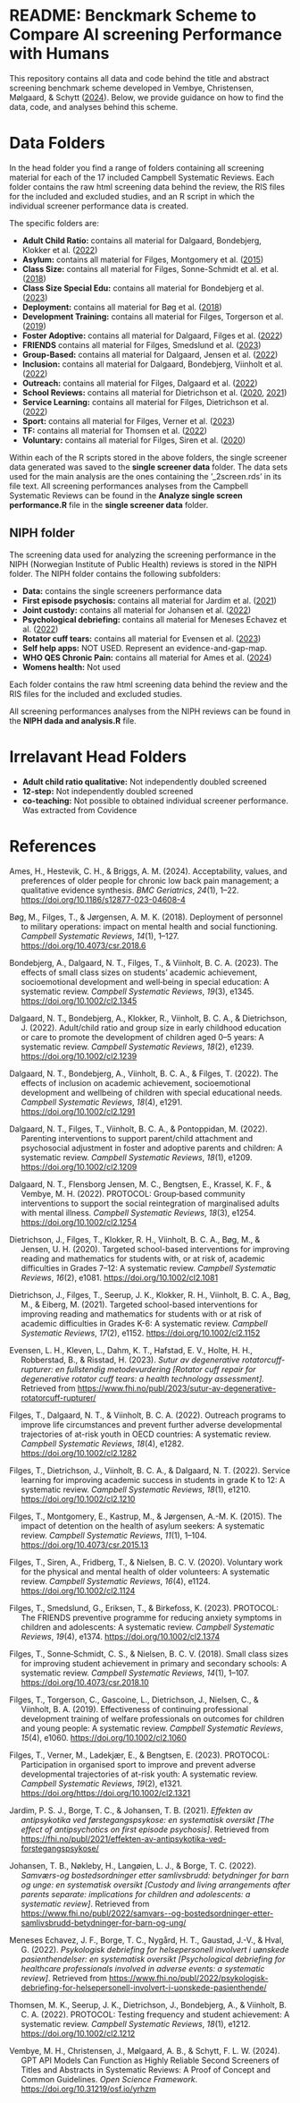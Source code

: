 
<!-- README.md is generated from README.Rmd. Please edit that file -->

# README: Benckmark Scheme to Compare AI screening Performance with Humans

This repository contains all data and code behind the title and abstract
screening benchmark scheme developed in Vembye, Christensen, Mølgaard, &
Schytt ([2024](#ref-Vembye2024_gpt)). Below, we provide guidance on how
to find the data, code, and analyses behind this scheme.

# Data Folders

In the head folder you find a range of folders containing all screening
material for each of the 17 included Campbell Systematic Reviews. Each
folder contains the raw html screening data behind the review, the RIS
files for the included and excluded studies, and an R script in which
the individual screener performance data is created.

The specific folders are:  

- **Adult Child Ratio:** contains all material for Dalgaard, Bondebjerg,
  Klokker et al. ([2022](#ref-Dalgaard2022))
- **Asylum:** contains all material for Filges, Montgomery et al.
  ([2015](#ref-Filges2015b))
- **Class Size:** contains all material for Filges, Sonne-Schmidt et
  al. et al. ([2018](#ref-Filges2018))
- **Class Size Special Edu:** contains all material for Bondebjerg et
  al. ([2023](#ref-Bondebjerg2023))
- **Deployment:** contains all material for Bøg et al.
  ([2018](#ref-Bøg2018))
- **Development Training:** contains all material for Filges, Torgerson
  et al. ([2019](#ref-Filges2019))
- **Foster Adoptive:** contains all material for Dalgaard, Filges et al.
  ([2022](#ref-Dalgaard2022c))
- **FRIENDS** contains all material for Filges, Smedslund et al.
  ([2023](#ref-Filges2023))
- **Group-Based:** contains all material for Dalgaard, Jensen et al.
  ([2022](#ref-Dalgaard2022a))
- **Inclusion:** contains all material for Dalgaard, Bondebjerg,
  Viinholt et al. ([2022](#ref-Dalgaard2022b))
- **Outreach:** contains all material for Filges, Dalgaard et al.
  ([2022](#ref-Filges2022))
- **School Reviews:** contains all material for Dietrichson et al.
  ([2020](#ref-Dietrichson2020), [2021](#ref-Dietrichson2021))
- **Service Learning:** contains all material for Filges, Dietrichson et
  al. ([2022](#ref-Filges2022a))
- **Sport:** contains all material for Filges, Verner et al.
  ([2023](#ref-Filges2023a))
- **TF:** contains all material for Thomsen et al.
  ([2022](#ref-Thomsen2022))
- **Voluntary:** contains all material for Filges, Siren et al.
  ([2020](#ref-Filges2020))

Within each of the R scripts stored in the above folders, the single
screener data generated was saved to the **single screener data**
folder. The data sets used for the main analysis are the ones containing
the ’\_2screen.rds’ in its file text. All screening performances
analyses from the Campbell Systematic Reviews can be found in the
**Analyze single screen performance.R** file in the **single screener
data** folder.

## NIPH folder

The screening data used for analyzing the screening performance in the
NIPH (Norwegian Institute of Public Health) reviews is stored in the
NIPH folder. The NIPH folder contains the following subfolders:  

- **Data:** contains the single screeners performance data  
- **First episode psychosis:** contains all material for Jardim et al.
  ([2021](#ref-Jardim2021))
- **Joint custody:** contains all material for Johansen et al.
  ([2022](#ref-Johansen2022))
- **Psychological debriefing:** contains all material for Meneses
  Echavez et al. ([2022](#ref-MenesesEchavez2022))
- **Rotator cuff tears:** contains all material for Evensen et al.
  ([2023](#ref-Evensen2023))
- **Self help apps:** NOT USED. Represent an evidence-and-gap-map.
- **WHO QES Chronic Pain:** contains all material for Ames et al.
  ([2024](#ref-Ames2024))
- **Womens health:** Not used

Each folder contains the raw html screening data behind the review and
the RIS files for the included and excluded studies.  

All screening performances analyses from the NIPH reviews can be found
in the **NIPH dada and analysis.R** file.

# Irrelavant Head Folders

- **Adult child ratio qualitative:** Not independently doubled screened
- **12-step:** Not independently doubled screened
- **co-teaching:** Not possible to obtained individual screener
  performance. Was extracted from Covidence

# References

<div id="refs" class="references csl-bib-body hanging-indent"
entry-spacing="0" line-spacing="2">

<div id="ref-Ames2024" class="csl-entry">

Ames, H., Hestevik, C. H., & Briggs, A. M. (2024).
<span class="nocase">Acceptability, values, and preferences of older
people for chronic low back pain management; a qualitative evidence
synthesis</span>. *BMC Geriatrics*, *24*(1), 1–22.
<https://doi.org/10.1186/s12877-023-04608-4>

</div>

<div id="ref-Bøg2018" class="csl-entry">

Bøg, M., Filges, T., & Jørgensen, A. M. K. (2018).
<span class="nocase">Deployment of personnel to military operations:
impact on mental health and social functioning</span>. *Campbell
Systematic Reviews*, *14*(1), 1–127.
<https://doi.org/10.4073/csr.2018.6>

</div>

<div id="ref-Bondebjerg2023" class="csl-entry">

Bondebjerg, A., Dalgaard, N. T., Filges, T., & Viinholt, B. C. A.
(2023). <span class="nocase">The effects of small class sizes on
students’ academic achievement, socioemotional development and
well‐being in special education: A systematic review</span>. *Campbell
Systematic Reviews*, *19*(3), e1345. <https://doi.org/10.1002/cl2.1345>

</div>

<div id="ref-Dalgaard2022" class="csl-entry">

Dalgaard, N. T., Bondebjerg, A., Klokker, R., Viinholt, B. C. A., &
Dietrichson, J. (2022). <span class="nocase">Adult/child ratio and group
size in early childhood education or care to promote the development of
children aged 0–5 years: A systematic review</span>. *Campbell
Systematic Reviews*, *18*(2), e1239. <https://doi.org/10.1002/cl2.1239>

</div>

<div id="ref-Dalgaard2022b" class="csl-entry">

Dalgaard, N. T., Bondebjerg, A., Viinholt, B. C. A., & Filges, T.
(2022). <span class="nocase">The effects of inclusion on academic
achievement, socioemotional development and wellbeing of children with
special educational needs</span>. *Campbell Systematic Reviews*,
*18*(4), e1291. <https://doi.org/10.1002/cl2.1291>

</div>

<div id="ref-Dalgaard2022c" class="csl-entry">

Dalgaard, N. T., Filges, T., Viinholt, B. C. A., & Pontoppidan, M.
(2022). <span class="nocase">Parenting interventions to support
parent/child attachment and psychosocial adjustment in foster and
adoptive parents and children: A systematic review</span>. *Campbell
Systematic Reviews*, *18*(1), e1209. <https://doi.org/10.1002/cl2.1209>

</div>

<div id="ref-Dalgaard2022a" class="csl-entry">

Dalgaard, N. T., Flensborg Jensen, M. C., Bengtsen, E., Krassel, K. F.,
& Vembye, M. H. (2022). <span class="nocase">PROTOCOL: Group‐based
community interventions to support the social reintegration of
marginalised adults with mental illness</span>. *Campbell Systematic
Reviews*, *18*(3), e1254. <https://doi.org/10.1002/cl2.1254>

</div>

<div id="ref-Dietrichson2020" class="csl-entry">

Dietrichson, J., Filges, T., Klokker, R. H., Viinholt, B. C. A., Bøg,
M., & Jensen, U. H. (2020). <span class="nocase">Targeted school-based
interventions for improving reading and mathematics for students with,
or at risk of, academic difficulties in Grades 7–12: A systematic
review</span>. *Campbell Systematic Reviews*, *16*(2), e1081.
<https://doi.org/10.1002/cl2.1081>

</div>

<div id="ref-Dietrichson2021" class="csl-entry">

Dietrichson, J., Filges, T., Seerup, J. K., Klokker, R. H., Viinholt, B.
C. A., Bøg, M., & Eiberg, M. (2021). <span class="nocase">Targeted
school-based interventions for improving reading and mathematics for
students with or at risk of academic difficulties in Grades K-6: A
systematic review</span>. *Campbell Systematic Reviews*, *17*(2), e1152.
<https://doi.org/10.1002/cl2.1152>

</div>

<div id="ref-Evensen2023" class="csl-entry">

Evensen, L. H., Kleven, L., Dahm, K. T., Hafstad, E. V., Holte, H. H.,
Robberstad, B., & Risstad, H. (2023). *<span class="nocase">Sutur av
degenerative rotatorcuff-rupturer: en fullstendig metodevurdering
\[Rotator cuff repair for degenerative rotator cuff tears: a health
technology assessment\].</span>* Retrieved from
<https://www.fhi.no/publ/2023/sutur-av-degenerative-rotatorcuff-rupturer/>

</div>

<div id="ref-Filges2022" class="csl-entry">

Filges, T., Dalgaard, N. T., & Viinholt, B. C. A. (2022).
<span class="nocase">Outreach programs to improve life circumstances and
prevent further adverse developmental trajectories of at-risk youth in
OECD countries: A systematic review</span>. *Campbell Systematic
Reviews*, *18*(4), e1282. <https://doi.org/10.1002/cl2.1282>

</div>

<div id="ref-Filges2022a" class="csl-entry">

Filges, T., Dietrichson, J., Viinholt, B. C. A., & Dalgaard, N. T.
(2022). <span class="nocase">Service learning for improving academic
success in students in grade K to 12: A systematic review</span>.
*Campbell Systematic Reviews*, *18*(1), e1210.
<https://doi.org/10.1002/cl2.1210>

</div>

<div id="ref-Filges2015b" class="csl-entry">

Filges, T., Montgomery, E., Kastrup, M., & Jørgensen, A.-M. K. (2015).
<span class="nocase">The impact of detention on the health of asylum
seekers: A systematic review</span>. *Campbell Systematic Reviews*,
*11*(1), 1–104. <https://doi.org/10.4073/csr.2015.13>

</div>

<div id="ref-Filges2020" class="csl-entry">

Filges, T., Siren, A., Fridberg, T., & Nielsen, B. C. V. (2020).
<span class="nocase">Voluntary work for the physical and mental health
of older volunteers: A systematic review</span>. *Campbell Systematic
Reviews*, *16*(4), e1124. <https://doi.org/10.1002/cl2.1124>

</div>

<div id="ref-Filges2023" class="csl-entry">

Filges, T., Smedslund, G., Eriksen, T., & Birkefoss, K. (2023).
<span class="nocase">PROTOCOL: The FRIENDS preventive programme for
reducing anxiety symptoms in children and adolescents: A systematic
review</span>. *Campbell Systematic Reviews*, *19*(4), e1374.
<https://doi.org/10.1002/cl2.1374>

</div>

<div id="ref-Filges2018" class="csl-entry">

Filges, T., Sonne‐Schmidt, C. S., & Nielsen, B. C. V. (2018).
<span class="nocase">Small class sizes for improving student achievement
in primary and secondary schools: A systematic review</span>. *Campbell
Systematic Reviews*, *14*(1), 1–107.
<https://doi.org/10.4073/csr.2018.10>

</div>

<div id="ref-Filges2019" class="csl-entry">

Filges, T., Torgerson, C., Gascoine, L., Dietrichson, J., Nielsen, C., &
Viinholt, B. A. (2019). <span class="nocase">Effectiveness of continuing
professional development training of welfare professionals on outcomes
for children and young people: A systematic review</span>. *Campbell
Systematic Reviews*, *15*(4), e1060. <https://doi.org/10.1002/cl2.1060>

</div>

<div id="ref-Filges2023a" class="csl-entry">

Filges, T., Verner, M., Ladekjær, E., & Bengtsen, E. (2023).
<span class="nocase">PROTOCOL: Participation in organised sport to
improve and prevent adverse developmental trajectories of at-risk youth:
A systematic review</span>. *Campbell Systematic Reviews*, *19*(2),
e1321. https://doi.org/<https://doi.org/10.1002/cl2.1321>

</div>

<div id="ref-Jardim2021" class="csl-entry">

Jardim, P. S. J., Borge, T. C., & Johansen, T. B. (2021).
*<span class="nocase">Effekten av antipsykotika ved
f<span class="nocase">ø</span>rstegangspsykose: en systematisk oversikt
\[The effect of antipsychotics on first episode psychosis\]</span>*.
Retrieved from
<https://fhi.no/publ/2021/effekten-av-antipsykotika-ved-forstegangspsykose/>

</div>

<div id="ref-Johansen2022" class="csl-entry">

Johansen, T. B., Nøkleby, H., Langøien, L. J., & Borge, T. C. (2022).
*<span class="nocase">Samv<span class="nocase">æ</span>rs-og
bostedsordninger etter samlivsbrudd: betydninger for barn og unge: en
systematisk oversikt \[Custody and living arrangements after parents
separate: implications for children and adolescents: a systematic
review\]</span>*. Retrieved from
<https://www.fhi.no/publ/2022/samvars--og-bostedsordninger-etter-samlivsbrudd-betydninger-for-barn-og-ung/>

</div>

<div id="ref-MenesesEchavez2022" class="csl-entry">

Meneses Echavez, J. F., Borge, T. C., Nygård, H. T., Gaustad, J.-V., &
Hval, G. (2022). *<span class="nocase">Psykologisk debriefing for
helsepersonell involvert i u<span class="nocase">ø</span>nskede
pasienthendelser: en systematisk oversikt \[Psychological debriefing for
healthcare professionals involved in adverse events: a systematic
review\]</span>*. Retrieved from
<https://www.fhi.no/publ/2022/psykologisk-debriefing-for-helsepersonell-involvert-i-uonskede-pasienthende/>

</div>

<div id="ref-Thomsen2022" class="csl-entry">

Thomsen, M. K., Seerup, J. K., Dietrichson, J., Bondebjerg, A., &
Viinholt, B. C. A. (2022). <span class="nocase">PROTOCOL: Testing
frequency and student achievement: A systematic review</span>. *Campbell
Systematic Reviews*, *18*(1), e1212. <https://doi.org/10.1002/cl2.1212>

</div>

<div id="ref-Vembye2024_gpt" class="csl-entry">

Vembye, M. H., Christensen, J., Mølgaard, A. B., & Schytt, F. L. W.
(2024). <span class="nocase">GPT API Models Can Function as Highly
Reliable Second Screeners of Titles and Abstracts in Systematic Reviews:
A Proof of Concept and Common Guidelines</span>. *Open Science
Framework*. <https://doi.org/10.31219/osf.io/yrhzm>

</div>

</div>
